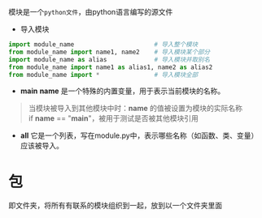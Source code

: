 模块是一个`python文件`，由python语言编写的源文件  

- 导入模块
```python
import module_name                      # 导入整个模块
from module_name import name1, name2    # 导入模块某个部分
import module_name as alias             # 导入模块并取别名
from module_name import name1 as alias1, name2 as alias2
from module_name import *               # 导入模块全部
```

- __main__
__name__ 是一个特殊的内置变量，用于表示当前模块的名称。  
> 当模块被导入到其他模块中时：__name__ 的值被设置为模块的实际名称  
> if __name__ == "__main__"，被用于测试是否被其他模块引用


- __all__
它是一个列表，写在module.py中，表示哪些名称（如函数、类、变量）应该被导入。




# 包
即文件夹，将所有有联系的模块组织到一起，放到以一个文件夹里面

